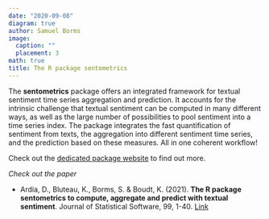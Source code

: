 ```yaml
---
date: "2020-09-08"
diagram: true
author: Samuel Borms
image:
  caption: ""
  placement: 3
math: true
title: The R package sentometrics
---
```


The **sentometrics** package offers an integrated framework for textual sentiment time series aggregation and prediction. It accounts for the intrinsic challenge that textual sentiment can be computed in many different ways, as well as the large number of possibilities to pool sentiment into a time series index. The package integrates the fast quantification of sentiment from texts, the aggregation into different sentiment time series, and the prediction based on these measures. All in one coherent workflow!

Check out the [dedicated package website](https://sentometricsresearch.github.io/sentometrics) to find out more.

_Check out the paper_

- Ardia, D., Bluteau, K., Borms, S. & Boudt, K. (2021). **The R package sentometrics to compute, aggregate and predict with textual sentiment**. Journal of Statistical Software, 99, 1-40. [Link](https://doi.org/10.18637/jss.v099.i02)
